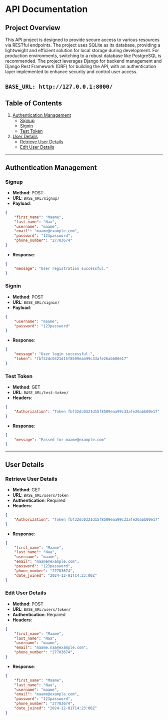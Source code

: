 # API Documentation

## **Project Overview**
<p>This API project is designed to provide secure access to various resources via RESTful endpoints. The project uses SQLite as its database, providing a lightweight and efficient solution for local storage during development. For production environments, switching to a robust database like PostgreSQL is recommended. The project leverages Django for backend management and Django Rest Framework (DRF) for building the API, with an authentication layer implemented to enhance security and control user access.</p>

` BASE_URL: http://127.0.0.1:8000/ `
---

## **Table of Contents**
1. [Authentication Management](#authentication-management)
   - [Signup](#signup)
   - [Signin](#signin)
   - [Test Token](#test-token)
2. [User Details](#user-details)
   - [Retrieve User Details](#retrieve-user-details)
   - [Edit User Details](#edit-user-details)

---

## **Authentication Management**

### **Signup**
- **Method**: POST
- **URL**: `BASE_URL/signup/`
- **Payload**:
```json
{ 
    "first_name": "Maame",
    "last_name": "Naa",
    "username": "maame",
    "email": "maame@example.com",
    "password": "123password",
    "phone_number": "27783674"
}
```
- **Response**:
```json
{
    "message": "User registration successful."
}
```

### **Signin**
- **Method**: POST
- **URL**: `BASE_URL/signin/`
- **Payload**:
```json
{
    "username": "maame",
    "password": "123password"
}
```
- **Response**:
```json
{
    "message": "User login successful.",
    "token": "fbf32dc0321d15f8509eaa99c33afe26abb00e17"
}
```

### **Test Token**
- **Method**: GET
- **URL**: `BASE_URL/test-token/`
- **Headers**:
```json
{
    "Authorization": "Token fbf32dc0321d15f8509eaa99c33afe26abb00e17"
}
```
- **Response**:
```json
{
    "message": "Passed for maame@example.com"
}
```

---

## **User Details**

### **Retrieve User Details**
- **Method**: GET
- **URL**: `BASE_URL/users/token`
- **Authentication**: Required
- **Headers**:
```json
{
    "Authorization": "Token fbf32dc0321d15f8509eaa99c33afe26abb00e17"
}
```
- **Response**:
```json
{
    "first_name": "Maame",
    "last_name": "Naa",
    "username": "maame",
    "email": "maame@example.com",
    "password": "123password",
    "phone_number": "27783674",
    "date_joined": "2024-12-01T14:23:00Z"
}
```

### **Edit User Details**
- **Method**: POST
- **URL**: `BASE_URL/users/token/`
- **Authentication**: Required
- **Headers**:
```json
{
    "first_name": "Maame",
    "last_name": "Naa",
    "username": "maame",
    "email": "maame.naa@example.com",
    "phone_number": "27783674",
}
```
- **Response**:
```json
{
    "first_name": "Maame",
    "last_name": "Naa",
    "username": "maame",
    "email": "maame@example.com",
    "password": "123password",
    "phone_number": "27783674",
    "date_joined": "2024-12-01T14:23:00Z"
}
```

